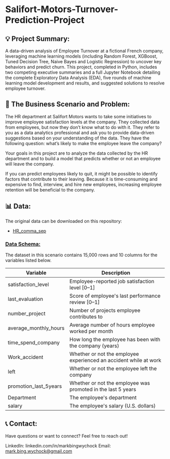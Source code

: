 # Salifort-Motors-Turnover-Prediction-Project

## 💡 Project Summary:

A data-driven analysis of Employee Turnover at a fictional French company, leveraging machine learning models (including Random Forest, XGBoost, Tuned Decision Tree, Naive Bayes and Logistic Regression) to uncover key behaviors and predict churn. This project, completed in Python, includes two competing executive summaries and a full Jupyter Notebook detailing the complete Exploratory Data Analysis (EDA), five rounds of machine learning model development and results, and suggested solutions to resolve employee turnover.

## 📰 The Business Scenario and Problem:

The HR department at Salifort Motors wants to take some initiatives to improve employee satisfaction levels at the company. They collected data from employees, but now they don’t know what to do with it. They refer to you as a data analytics professional and ask you to provide data-driven suggestions based on your understanding of the data. They have the following question: what’s likely to make the employee leave the company?

Your goals in this project are to analyze the data collected by the HR department and to build a model that predicts whether or not an employee will leave the company.

If you can predict employees likely to quit, it might be possible to identify factors that contribute to their leaving. Because it is time-consuming and expensive to find, interview, and hire new employees, increasing employee retention will be beneficial to the company.

## 📊 Data:

The original data can be downloaded on this repository:
* [HR_comma_sep]()

### **<ins>Data Schema:</ins>**
The dataset in this scenario contains 15,000 rows and 10 columns for the variables listed below.

| Variable | Description |
|---|---|
| satisfaction_level | Employee-reported job satisfaction level [0–1] |
| last_evaluation | Score of employee's last performance review [0–1] |
| number_project | Number of projects employee contributes to |
| average_monthly_hours | Average number of hours employee worked per month |
| time_spend_company | How long the employee has been with the company (years) |
| Work_accident | Whether or not the employee experienced an accident while at work |
| left | Whether or not the employee left the company |
| promotion_last_5years | Whether or not the employee was promoted in the last 5 years |
| Department | The employee's department |
| salary | The employee's salary (U.S. dollars) |

## 📞 Contact:

Have questions or want to connect? Feel free to reach out!

LinkedIn: linkedin.com/in/markbingwychock
Email: mark.bing.wychock@gmail.com
